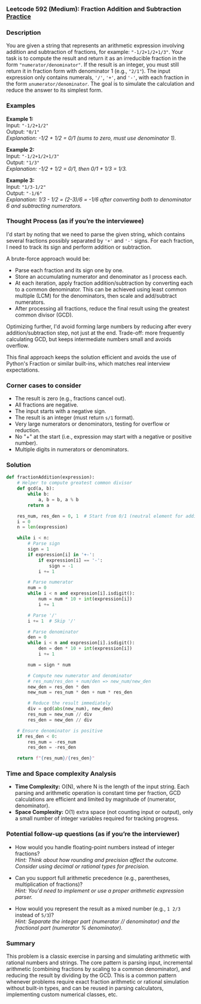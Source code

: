 ### Leetcode 592 (Medium): Fraction Addition and Subtraction [Practice](https://leetcode.com/problems/fraction-addition-and-subtraction)

### Description  
You are given a string that represents an arithmetic expression involving addition and subtraction of fractions, for example: `"-1/2+1/2+1/3"`. Your task is to compute the result and return it as an irreducible fraction in the form `"numerator/denominator"`. If the result is an integer, you must still return it in fraction form with denominator 1 (e.g., `"2/1"`). The input expression only contains numerals, `'/'`, `'+'`, and `'-'`, with each fraction in the form `±numerator/denominator`. The goal is to simulate the calculation and reduce the answer to its simplest form.

### Examples  

**Example 1:**  
Input: `"-1/2+1/2"`  
Output: `"0/1"`  
*Explanation: -1/2 + 1/2 = 0/1 (sums to zero, must use denominator 1).*

**Example 2:**  
Input: `"-1/2+1/2+1/3"`  
Output: `"1/3"`  
*Explanation: -1/2 + 1/2 = 0/1, then 0/1 + 1/3 = 1/3.*

**Example 3:**  
Input: `"1/3-1/2"`  
Output: `"-1/6"`  
*Explanation: 1/3 - 1/2 = (2-3)/6 = -1/6 after converting both to denominator 6 and subtracting numerators.*

### Thought Process (as if you’re the interviewee)  
I'd start by noting that we need to parse the given string, which contains several fractions possibly separated by `'+'` and `'-'` signs. For each fraction, I need to track its sign and perform addition or subtraction.

A brute-force approach would be:
- Parse each fraction and its sign one by one.
- Store an accumulating numerator and denominator as I process each.
- At each iteration, apply fraction addition/subtraction by converting each to a common denominator. This can be achieved using least common multiple (LCM) for the denominators, then scale and add/subtract numerators.
- After processing all fractions, reduce the final result using the greatest common divisor (GCD).

Optimizing further, I'd avoid forming large numbers by reducing after every addition/subtraction step, not just at the end. Trade-off: more frequently calculating GCD, but keeps intermediate numbers small and avoids overflow.

This final approach keeps the solution efficient and avoids the use of Python's Fraction or similar built-ins, which matches real interview expectations.

### Corner cases to consider  
- The result is zero (e.g., fractions cancel out).
- All fractions are negative.
- The input starts with a negative sign.
- The result is an integer (must return `s/1` format).
- Very large numerators or denominators, testing for overflow or reduction.
- No "+" at the start (i.e., expression may start with a negative or positive number).
- Multiple digits in numerators or denominators.

### Solution

```python
def fractionAddition(expression):
    # Helper to compute greatest common divisor
    def gcd(a, b):
        while b:
            a, b = b, a % b
        return a

    res_num, res_den = 0, 1  # Start from 0/1 (neutral element for addition)
    i = 0
    n = len(expression)

    while i < n:
        # Parse sign
        sign = 1
        if expression[i] in '+-':
            if expression[i] == '-':
                sign = -1
            i += 1

        # Parse numerator
        num = 0
        while i < n and expression[i].isdigit():
            num = num * 10 + int(expression[i])
            i += 1

        # Parse '/'
        i += 1  # Skip '/'

        # Parse denominator
        den = 0
        while i < n and expression[i].isdigit():
            den = den * 10 + int(expression[i])
            i += 1

        num = sign * num

        # Compute new numerator and denominator
        # res_num/res_den + num/den => new_num/new_den
        new_den = res_den * den
        new_num = res_num * den + num * res_den

        # Reduce the result immediately
        div = gcd(abs(new_num), new_den)
        res_num = new_num // div
        res_den = new_den // div

    # Ensure denominator is positive
    if res_den < 0:
        res_num = -res_num
        res_den = -res_den

    return f"{res_num}/{res_den}"
```

### Time and Space complexity Analysis  

- **Time Complexity:** O(N), where N is the length of the input string. Each parsing and arithmetic operation is constant time per fraction, GCD calculations are efficient and limited by magnitude of (numerator, denominator).
- **Space Complexity:** O(1) extra space (not counting input or output), only a small number of integer variables required for tracking progress.

### Potential follow-up questions (as if you’re the interviewer)  

- How would you handle floating-point numbers instead of integer fractions?  
  *Hint: Think about how rounding and precision affect the outcome. Consider using decimal or rational types for precision.*

- Can you support full arithmetic precedence (e.g., parentheses, multiplication of fractions)?  
  *Hint: You'd need to implement or use a proper arithmetic expression parser.*

- How would you represent the result as a mixed number (e.g., `1 2/3` instead of `5/3`)?  
  *Hint: Separate the integer part (numerator // denominator) and the fractional part (numerator % denominator).*

### Summary
This problem is a classic exercise in parsing and simulating arithmetic with rational numbers and strings. The core pattern is parsing input, incremental arithmetic (combining fractions by scaling to a common denominator), and reducing the result by dividing by the GCD. This is a common pattern whenever problems require exact fraction arithmetic or rational simulation without built-in types, and can be reused in parsing calculators, implementing custom numerical classes, etc.